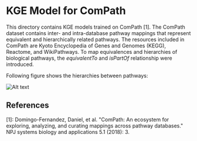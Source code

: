 # KGE Model for ComPath

This directory contains KGE models trained on ComPath [1]. The ComPath dataset contains inter- and intra-database pathway mappings
that represent equivalent and hierarchically related pathways. The resources included
in ComPath are Kyoto Encyclopedia of Genes and Genomes (KEGG),
Reactome, and WikiPathways. To map equivalences and hierarchies of
biological pathways, the *equivalentTo* and *isPartOf* relationship were introduced.

Following figure shows the hierarchies between pathways:

![Alt text](/figures/compath_example.png "Title")

## References
[1]: Domingo-Fernandez, Daniel, et al. "ComPath: An ecosystem for exploring, analyzing, and curating mappings across
 pathway databases." NPJ systems biology and applications 5.1 (2018): 3.
